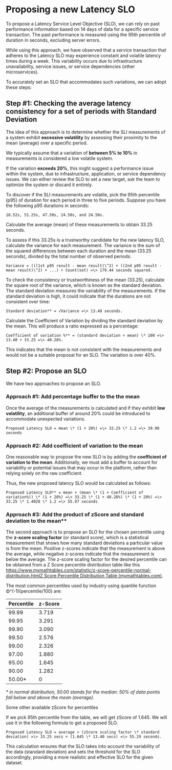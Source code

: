 # Proposing a new Latency SLO

To propose a Latency Service Level Objective (SLO), we can rely on past performance information based on 14 days of data for a specific service transaction. The past performance is measured using the 95th percentile of duration in seconds, excluding server errors.

While using this approach, we have observed that a service transaction that adheres to the Latency SLO may experience constant and volatile latency times during a week. This variability occurs due to infrastructure unavailability, service issues, or service dependencies (other microservices).

To accurately set an SLO that accommodates such variations, we can adopt these steps:

## Step \#1: Checking the average latency consistency for a set of periods with Standard Deviation

The idea of this approach is to determine whether the SLI measurements of a system exhibit **excessive volatility** by assessing their proximity to the mean (average) over a specific period.

We typically assume that a variation of **between 5% to 10%** in measurements is considered a low volatile system.

If the variation **exceeds 20%**, this might suggest a performance issue within the system, due to infrastructure, application, or service dependency issues. We can either review the SLO to set a new target, ask the team to optimize the system or discard it entirely.

To discover if the SLI measurements are volatile, pick the 95th percentile (p95) of duration for each period in three to five periods. Suppose you have the following p95 durations in seconds:
```
18.52s, 51.25s, 47.50s, 24.50s, and 24.50s.
```

Calculate the average (mean) of these measurements to obtain 33.25 seconds.

To assess if this 33.25s is a trustworthy candidate for the new latency SLO, calculate the variance for each measurement. The variance is the sum of the squared differences between each duration and the mean (33.25 seconds), divided by the total number of observed periods:
```
Variance = (((1st p95 result - mean result)\^2) + ((2nd p95 result - mean result)\^2) + ...) ÷ Count(set) =\> 179.44 seconds squared.
```

To check the consistency or trustworthiness of the mean (33.25), calculate the square root of the variance, which is known as the standard deviation. The standard deviation measures the variability of the measurements. If the standard deviation is high, it could indicate that the durations are not consistent over time:
```
Standard deviation** = √Variance =\> 13.40 seconds.
```
Calculate the Coefficient of Variation by dividing the standard deviation by the mean. This will produce a ratio expressed as a percentage:
```
Coefficient of variation %** = (standard deviation ÷ mean) \* 100 =\> 13.40 ÷ 33.25 =\> 40.28%.
```

This indicates that the mean is not consistent with the measurements and would not be a suitable proposal for an SLO. The variation is over 40%.

## Step \#2: Propose an SLO

We have two approaches to propose an SLO.

### Approach \#1: Add percentage buffer to the the mean

Once the average of the measurements is calculated and if they exhibit **low volatility**, an additional buffer of around 20% could be introduced to accommodate unexpected variations.

```
Proposed Latency SLO = mean \* (1 + 20%) =\> 33.25 \* 1.2 =\> 39.90 seconds
```

### Approach \#2: Add coefficient of variation to the mean

One reasonable way to propose the new SLO is by adding the **coefficient of variation to the mean**. Additionally, we must add a buffer to account for variability or potential issues that may occur in the platform, rather than relying solely on the raw coefficient.

Thus, the new proposed latency SLO would be calculated as follows:

```
Proposed Latency SLO** = mean + (mean \* (1 + Coefficient of variation%)) \* (1 + 20%) =\> 33.25 \* (1 + 40.28%) \* (1 + 20%) =\> 33.25 \* 1.4028 \* 1.2 =\> 55.97 seconds
```

### Approach \#3: Add the product of zScore and standard deviation to the mean**

The second approach is to propose an SLO for the chosen percentile using the **z-score scaling factor** (or standard score), which is a statistical measurement that shows how many standard deviations a particular value is from the mean. Positive z-scores indicate that the measurement is above the average, while negative z-scores indicate that the measurement is below the average. The z-score scaling factor for the desired percentile can be obtained from a Z Score percentile distribution table like this <https://www.mymathtables.com/statistic/z-score-percentile-normal-distribution.html>[Z Score Percentile Distribution Table (mymathtables.com)](https://www.mymathtables.com/statistic/z-score-percentile-normal-distribution.html).

The most common percentiles used by industry using quantile function Φ\^(-1)(percentile/100) are:

| **Percentile** | **z-Score**  |
|----------------|--------------|
| 99.99          | 3.719        |
| 99.95          | 3.291        |
| 99.90          | 3.090        |
| 99.50          | 2.576        |
| 99.00          | 2.326        |
| 97.00          | 1.880        |
| 95.00          | 1.645        |
| 90.00          | 1.282        |
| 50.00\*        | 0            |

*\* in normal distribution, 50.00 stands for the median: 50% of data points fall below and above the mean (average).*

Some other available zScore for percentiles

If we pick 95th percentile from the table, we will get zScore of 1.645. We will use it in the following formula to get a proposed SLO.
```
Proposed Latency SLO = average + (zScore scaling factor \* standard deviation) =\> 33.25 secs + (1.645 \* 13.40 secs) =\> 55.29 seconds.
```
This calculation ensures that the SLO takes into account the variability of the data (standard deviation) and sets the threshold for the SLO accordingly, providing a more realistic and effective SLO for the given dataset.

